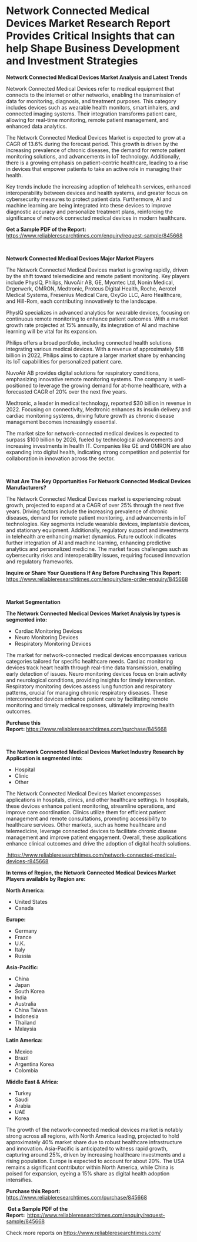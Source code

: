 <p><h1>Network Connected Medical Devices Market Research Report Provides Critical Insights that can help Shape Business Development and Investment Strategies</h1></p><p><strong>Network Connected Medical Devices Market Analysis and Latest Trends</strong></p>
<p><p>Network Connected Medical Devices refer to medical equipment that connects to the internet or other networks, enabling the transmission of data for monitoring, diagnosis, and treatment purposes. This category includes devices such as wearable health monitors, smart inhalers, and connected imaging systems. Their integration transforms patient care, allowing for real-time monitoring, remote patient management, and enhanced data analytics.</p><p>The Network Connected Medical Devices Market is expected to grow at a CAGR of 13.6% during the forecast period. This growth is driven by the increasing prevalence of chronic diseases, the demand for remote patient monitoring solutions, and advancements in IoT technology. Additionally, there is a growing emphasis on patient-centric healthcare, leading to a rise in devices that empower patients to take an active role in managing their health.</p><p>Key trends include the increasing adoption of telehealth services, enhanced interoperability between devices and health systems, and greater focus on cybersecurity measures to protect patient data. Furthermore, AI and machine learning are being integrated into these devices to improve diagnostic accuracy and personalize treatment plans, reinforcing the significance of network connected medical devices in modern healthcare.</p></p>
<p><strong>Get a Sample PDF of the Report:&nbsp;</strong> <a href="https://www.reliableresearchtimes.com/enquiry/request-sample/845668?utm_campaign=2210&utm_medium=2&utm_source=Github&utm_content=ia&utm_term=04032025&utm_id=network-connected-medical-devices">https://www.reliableresearchtimes.com/enquiry/request-sample/845668</a></p>
<p>&nbsp;</p>
<p><strong>Network Connected Medical Devices Major Market Players</strong></p>
<p><p>The Network Connected Medical Devices market is growing rapidly, driven by the shift toward telemedicine and remote patient monitoring. Key players include PhysIQ, Philips, NuvoAir AB, GE, Myontec Ltd, Nonin Medical, Drgerwerk, OMRON, Medtronic, Proteus Digital Health, Roche, Aerotel Medical Systems, Fresenius Medical Care, OxyGo LLC, Aero Healthcare, and Hill-Rom, each contributing innovatively to the landscape.</p><p>PhysIQ specializes in advanced analytics for wearable devices, focusing on continuous remote monitoring to enhance patient outcomes. With a market growth rate projected at 15% annually, its integration of AI and machine learning will be vital for its expansion.</p><p>Philips offers a broad portfolio, including connected health solutions integrating various medical devices. With a revenue of approximately $18 billion in 2022, Philips aims to capture a larger market share by enhancing its IoT capabilities for personalized patient care.</p><p>NuvoAir AB provides digital solutions for respiratory conditions, emphasizing innovative remote monitoring systems. The company is well-positioned to leverage the growing demand for at-home healthcare, with a forecasted CAGR of 20% over the next five years.</p><p>Medtronic, a leader in medical technology, reported $30 billion in revenue in 2022. Focusing on connectivity, Medtronic enhances its insulin delivery and cardiac monitoring systems, driving future growth as chronic disease management becomes increasingly essential.</p><p>The market size for network-connected medical devices is expected to surpass $100 billion by 2026, fueled by technological advancements and increasing investments in health IT. Companies like GE and OMRON are also expanding into digital health, indicating strong competition and potential for collaboration in innovation across the sector.</p></p>
<p>&nbsp;</p>
<p><strong>What Are The Key Opportunities For Network Connected Medical Devices Manufacturers?</strong></p>
<p><p>The Network Connected Medical Devices market is experiencing robust growth, projected to expand at a CAGR of over 25% through the next five years. Driving factors include the increasing prevalence of chronic diseases, demand for remote patient monitoring, and advancements in IoT technologies. Key segments include wearable devices, implantable devices, and stationary equipment. Additionally, regulatory support and investments in telehealth are enhancing market dynamics. Future outlook indicates further integration of AI and machine learning, enhancing predictive analytics and personalized medicine. The market faces challenges such as cybersecurity risks and interoperability issues, requiring focused innovation and regulatory frameworks.</p></p>
<p><strong>Inquire or Share Your Questions If Any Before Purchasing This Report:</strong> <a href="https://www.reliableresearchtimes.com/enquiry/pre-order-enquiry/845668?utm_campaign=2210&utm_medium=2&utm_source=Github&utm_content=ia&utm_term=04032025&utm_id=network-connected-medical-devices">https://www.reliableresearchtimes.com/enquiry/pre-order-enquiry/845668</a></p>
<p>&nbsp;</p>
<p><strong>Market Segmentation</strong></p>
<p><strong>The Network Connected Medical Devices Market Analysis by types is segmented into:</strong></p>
<p><ul><li>Cardiac Monitoring Devices</li><li>Neuro Monitoring Devices</li><li>Respiratory Monitoring Devices</li></ul></p>
<p><p>The market for network-connected medical devices encompasses various categories tailored for specific healthcare needs. Cardiac monitoring devices track heart health through real-time data transmission, enabling early detection of issues. Neuro monitoring devices focus on brain activity and neurological conditions, providing insights for timely intervention. Respiratory monitoring devices assess lung function and respiratory patterns, crucial for managing chronic respiratory diseases. These interconnected devices enhance patient care by facilitating remote monitoring and timely medical responses, ultimately improving health outcomes.</p></p>
<p><strong>Purchase this Report:&nbsp;</strong><a href="https://www.reliableresearchtimes.com/purchase/845668?utm_campaign=2210&utm_medium=2&utm_source=Github&utm_content=ia&utm_term=04032025&utm_id=network-connected-medical-devices">https://www.reliableresearchtimes.com/purchase/845668</a></p>
<p>&nbsp;</p>
<p><strong>The Network Connected Medical Devices Market Industry Research by Application is segmented into:</strong></p>
<p><ul><li>Hospital</li><li>Clinic</li><li>Other</li></ul></p>
<p><p>The Network Connected Medical Devices Market encompasses applications in hospitals, clinics, and other healthcare settings. In hospitals, these devices enhance patient monitoring, streamline operations, and improve care coordination. Clinics utilize them for efficient patient management and remote consultations, promoting accessibility to healthcare services. Other markets, such as home healthcare and telemedicine, leverage connected devices to facilitate chronic disease management and improve patient engagement. Overall, these applications enhance clinical outcomes and drive the adoption of digital health solutions.</p></p>
<p><a href="https://www.reliableresearchtimes.com/network-connected-medical-devices-r845668?utm_campaign=2210&utm_medium=2&utm_source=Github&utm_content=ia&utm_term=04032025&utm_id=network-connected-medical-devices">&nbsp;https://www.reliableresearchtimes.com/network-connected-medical-devices-r845668</a></p>
<p><strong>In terms of Region, the Network Connected Medical Devices Market Players available by Region are:</strong></p>
<p>
    <p> <strong> North America: </strong>
        <ul>
            <li>United States</li>
            <li>Canada</li>
        </ul>
        </p> 
    <p> <strong> Europe: </strong>
        <ul>
            <li>Germany</li>
            <li>France</li>
            <li>U.K.</li>
            <li>Italy</li>
            <li>Russia</li>
        </ul>
        </p> 
    <p> <strong> Asia-Pacific: </strong>
        <ul>
            <li>China</li>
            <li>Japan</li>
            <li>South Korea</li>
            <li>India</li>
            <li>Australia</li>
            <li>China Taiwan</li>
            <li>Indonesia</li>
            <li>Thailand</li>
            <li>Malaysia</li>
        </ul>
        </p> 
    <p> <strong> Latin America: </strong>
        <ul>
            <li>Mexico</li>
            <li>Brazil</li>
            <li>Argentina Korea</li>
            <li>Colombia</li>
        </ul>
        </p> 
    <p> <strong> Middle East & Africa: </strong>
        <ul>
            <li>Turkey</li>
            <li>Saudi</li>
            <li>Arabia</li>
            <li>UAE</li>
            <li>Korea</li>
        </ul>
    </p>
    </p>
<p><p>The growth of the network-connected medical devices market is notably strong across all regions, with North America leading, projected to hold approximately 40% market share due to robust healthcare infrastructure and innovation. Asia-Pacific is anticipated to witness rapid growth, capturing around 25%, driven by increasing healthcare investments and a rising population. Europe is expected to account for about 20%. The USA remains a significant contributor within North America, while China is poised for expansion, eyeing a 15% share as digital health adoption intensifies.</p></p>
<p><strong>Purchase this Report: </strong><a href="https://www.reliableresearchtimes.com/purchase/845668?utm_campaign=2210&utm_medium=2&utm_source=Github&utm_content=ia&utm_term=04032025&utm_id=network-connected-medical-devices">https://www.reliableresearchtimes.com/purchase/845668</a></p>
<p>&nbsp;<strong>Get a Sample PDF of the Report:&nbsp;&nbsp;</strong><a href="https://www.reliableresearchtimes.com/enquiry/request-sample/845668?utm_campaign=2210&utm_medium=2&utm_source=Github&utm_content=ia&utm_term=04032025&utm_id=network-connected-medical-devices">https://www.reliableresearchtimes.com/enquiry/request-sample/845668</a></p>
<p><strong></strong></p>
<p>Check more reports on <a href="https://www.reliableresearchtimes.com/?utm_campaign=2210&utm_medium=2&utm_source=Github&utm_content=ia&utm_term=04032025&utm_id=network-connected-medical-devices">https://www.reliableresearchtimes.com/</a></p>